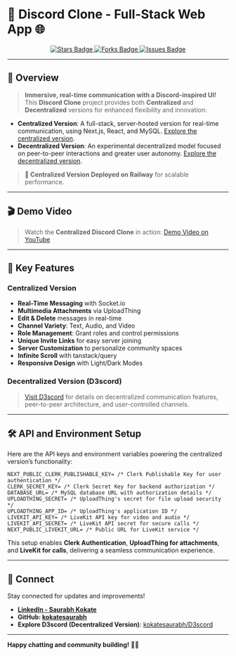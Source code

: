 # 🚀 Discord Clone - Full-Stack Web App 🌐

<div align="center">
  <a href="https://github.com/kokatesaurabh/Centralized-D3scord/stargazers">
    <img src="https://img.shields.io/github/stars/kokatesaurabh/Centralized-D3scord?style=social" alt="Stars Badge"/>
  </a>
  <a href="https://github.com/kokatesaurabh/Centralized-D3scord/network/members">
    <img src="https://img.shields.io/github/forks/kokatesaurabh/Centralized-D3scord?style=social" alt="Forks Badge"/>
  </a>
  <a href="https://github.com/kokatesaurabh/Centralized-D3scord/issues">
    <img src="https://img.shields.io/github/issues/kokatesaurabh/Centralized-D3scord?color=brightgreen" alt="Issues Badge"/>
  </a>
</div>

---

## 📖 Overview

> **Immersive, real-time communication with a Discord-inspired UI!**  
This **Discord Clone** project provides both **Centralized** and **Decentralized** versions for enhanced flexibility and innovation:

- **Centralized Version**: A full-stack, server-hosted version for real-time communication, using Next.js, React, and MySQL. [Explore the centralized version](https://github.com/kokatesaurabh/Centralized-D3scord).
- **Decentralized Version**: An experimental decentralized model focused on peer-to-peer interactions and greater user autonomy. [Explore the decentralized version](https://github.com/kokatesaurabh/D3scord).

> **🔧 Centralized Version Deployed on Railway** for scalable performance.

---

## 🎬 Demo Video

> Watch the **Centralized Discord Clone** in action: [Demo Video on YouTube](https://youtu.be/-cFCUwRvFOQ?si=d5E9sdxoYnvyLsL4)

---

## 🌟 Key Features

### Centralized Version

- **Real-Time Messaging** with Socket.io
- **Multimedia Attachments** via UploadThing
- **Edit & Delete** messages in real-time
- **Channel Variety**: Text, Audio, and Video
- **Role Management**: Grant roles and control permissions
- **Unique Invite Links** for easy server joining
- **Server Customization** to personalize community spaces
- **Infinite Scroll** with tanstack/query
- **Responsive Design** with Light/Dark Modes

### Decentralized Version (D3scord)

> [Visit D3scord](https://github.com/kokatesaurabh/D3scord) for details on decentralized communication features, peer-to-peer architecture, and user-controlled channels.

---

## 🛠 API and Environment Setup

Here are the API keys and environment variables powering the centralized version’s functionality:

```plaintext
NEXT_PUBLIC_CLERK_PUBLISHABLE_KEY= /* Clerk Publishable Key for user authentication */
CLERK_SECRET_KEY= /* Clerk Secret Key for backend authorization */
DATABASE_URL= /* MySQL database URL with authorization details */
UPLOADTHING_SECRET= /* UploadThing's secret for file upload security */
UPLOADTHING_APP_ID= /* UploadThing's application ID */
LIVEKIT_API_KEY= /* LiveKit API key for video and audio */
LIVEKIT_API_SECRET= /* LiveKit API secret for secure calls */
NEXT_PUBLIC_LIVEKIT_URL= /* Public URL for LiveKit service */
```

This setup enables **Clerk Authentication**, **UploadThing for attachments**, and **LiveKit for calls**, delivering a seamless communication experience.

---

## 🤝 Connect

Stay connected for updates and improvements!

- **[LinkedIn - Saurabh Kokate](http://linkedin.com/in/saurabh-kokate-b839b921a)**
- **GitHub: [kokatesaurabh](https://github.com/kokatesaurabh/Centralized-D3scord)**
- **Explore D3scord (Decentralized Version)**: [kokatesaurabh/D3scord](https://github.com/kokatesaurabh/D3scord)

---

**Happy chatting and community building!** 📝✨
```
